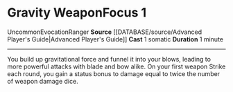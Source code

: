 ﻿---
actions: '[one-action]'
component:
- Somatic
duration: 1 minute
heighten_level: '1'
id: '770'
level: '1'
name: Gravity Weapon
rarity: Uncommon
school: Evocation
source: '[[DATABASE/source/Advanced Player''s Guide|Advanced Player''s Guide]]'
trait:
- '[[DATABASE/trait/Evocation|Evocation]]'
- '[[DATABASE/trait/Ranger|Ranger]]'
- '[[DATABASE/trait/Uncommon|Uncommon]]'
type: Focus

---
# Gravity Weapon<span class="item-type">Focus 1</span>

<span class="trait-uncommon item-trait">Uncommon</span><span class="item-trait">Evocation</span><span class="item-trait">Ranger</span>
**Source** [[DATABASE/source/Advanced Player's Guide|Advanced Player's Guide]] 
**Cast** <span class="action-icon">1</span> somatic
**Duration** 1 minute

---
You build up gravitational force and funnel it into your blows, leading to more powerful attacks with blade and bow alike. On your first weapon Strike each round, you gain a status bonus to damage equal to twice the number of weapon damage dice.